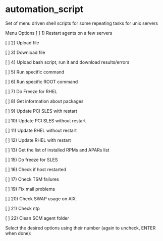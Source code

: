 # automation_script
Set of menu driven shell scripts for some repeating tasks for unix servers

Menu Options
[ ] 1) Restart agents on a few servers

[ ] 2) Upload file

[ ] 3) Download file

[ ] 4) Upload bash script, run it and download results/errors

[ ] 5) Run specific command

[ ] 6) Run specific ROOT command

[ ] 7) Do Freeze for RHEL

[ ] 8) Get information about packages

[ ] 9) Update PCI SLES with restart

[ ] 10) Update PCI SLES without restart

[ ] 11) Update RHEL without restart

[ ] 12) Update RHEL with restart

[ ] 13) Get the list of installed RPMs and APARs list

[ ] 15) Do freeze for SLES

[ ] 16) Check if host restarted

[ ] 17) Check TSM failures

[ ] 19) Fix mail problems

[ ] 20) Check SWAP usage on AIX

[ ] 21) Check ntp

[ ] 22) Clean SCM agent folder

Select the desired options using their number (again to uncheck, ENTER when done): 
